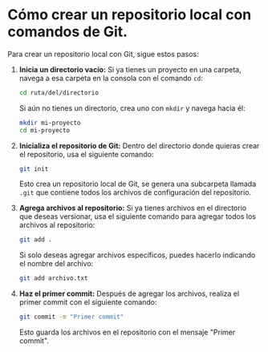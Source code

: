 
# Cómo crear un repositorio local con comandos de Git.

Para crear un repositorio local con Git, sigue estos pasos:

1. **Inicia un directorio vacío:**
   Si ya tienes un proyecto en una carpeta, navega a esa carpeta en la consola con el comando `cd`:
   ```bash
   cd ruta/del/directorio
   ```

   Si aún no tienes un directorio, crea uno con `mkdir` y navega hacia él:
   ```bash
   mkdir mi-proyecto
   cd mi-proyecto
   ```

2. **Inicializa el repositorio de Git:**
   Dentro del directorio donde quieras crear el repositorio, usa el siguiente comando:
   ```bash
   git init
   ```

   Esto crea un repositorio local de Git, se genera una subcarpeta llamada `.git` que contiene todos los archivos de configuración del repositorio.

3. **Agrega archivos al repositorio:**
   Si ya tienes archivos en el directorio que deseas versionar, usa el siguiente comando para agregar todos los archivos al repositorio:
   ```bash
   git add .
   ```

   Si solo deseas agregar archivos específicos, puedes hacerlo indicando el nombre del archivo:
   ```bash
   git add archivo.txt
   ```

4. **Haz el primer commit:**
   Después de agregar los archivos, realiza el primer commit con el siguiente comando:
   ```bash
   git commit -m "Primer commit"
   ```

   Esto guarda los archivos en el repositorio con el mensaje "Primer commit".


